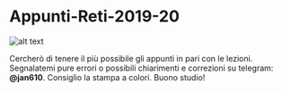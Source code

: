 # Appunti-Reti-2019-20
![alt text](https://github.com/Gethseman/Appunti-Reti-2019-20/blob/master/background.png)


Cercherò di tenere il più possibile gli appunti in pari con le lezioni.
Segnalatemi pure errori o possibili chiarimenti e correzioni su telegram: **@jan610**.
Consiglio la stampa a colori.
Buono studio!
